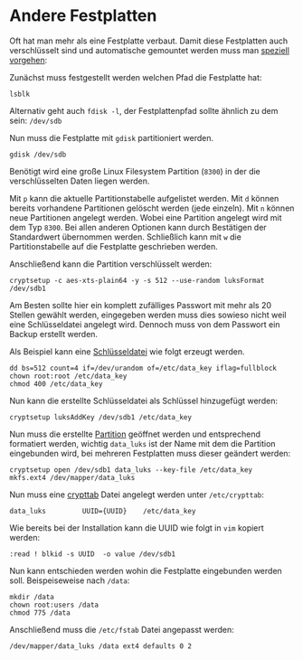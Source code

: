 # Andere Festplatten

Oft hat man mehr als eine Festplatte verbaut. Damit diese Festplatten auch verschlüsselt sind und automatische gemountet werden muss man [speziell vorgehen](https://wiki.archlinux.org/index.php/Dm-crypt/Encrypting_a_non-root_file_system):

Zunächst muss festgestellt werden welchen Pfad die Festplatte hat: 

    lsblk

Alternativ geht auch `fdisk -l`, der Festplattenpfad sollte ähnlich zu dem sein: `/dev/sdb`

Nun muss die Festplatte mit `gdisk` partitioniert werden.


    gdisk /dev/sdb

Benötigt wird eine große Linux Filesystem Partition (`8300`) in der die verschlüsselten Daten liegen werden.

Mit `p` kann die aktuelle Partitionstabelle aufgelistet werden. Mit `d` können bereits vorhandene Partitionen gelöscht werden (jede einzeln). Mit `n` können neue Partitionen angelegt werden. Wobei eine Partition angelegt wird mit dem Typ `8300`. Bei allen anderen Optionen kann durch Bestätigen der Standardwert übernommen werden. Schließlich kann mit `w` die Partitionstabelle auf die Festplatte geschrieben werden. 


Anschließend kann die Partition verschlüsselt werden: 

    cryptsetup -c aes-xts-plain64 -y -s 512 --use-random luksFormat /dev/sdb1

Am Besten sollte hier ein komplett zufälliges Passwort mit mehr als 20 Stellen gewählt werden, eingegeben werden muss dies sowieso nicht weil eine Schlüsseldatei angelegt wird. Dennoch muss von dem Passwort ein Backup erstellt werden.

Als Beispiel kann eine [Schlüsseldatei](https://wiki.archlinux.org/index.php/Dm-crypt/Device_encryption#Encryption_options_for_LUKS_mode) wie folgt erzeugt werden.

    dd bs=512 count=4 if=/dev/urandom of=/etc/data_key iflag=fullblock
    chown root:root /etc/data_key
    chmod 400 /etc/data_key

Nun kann die erstellte Schlüsseldatei als Schlüssel hinzugefügt werden:

    cryptsetup luksAddKey /dev/sdb1 /etc/data_key


Nun muss die erstellte [Partition](https://wiki.archlinux.org/index.php/Dm-crypt/Encrypting_a_non-root_file_system) geöffnet werden und entsprechend formatiert werden, wichtig `data_luks` ist der Name mit dem die Partition eingebunden wird, bei mehreren Festplatten muss dieser geändert werden:

    cryptsetup open /dev/sdb1 data_luks --key-file /etc/data_key
    mkfs.ext4 /dev/mapper/data_luks


Nun muss eine [crypttab](https://wiki.archlinux.org/index.php/Dm-crypt/System_configuration#crypttab) Datei angelegt werden unter `/etc/crypttab`:

    data_luks         UUID={UUID}    /etc/data_key

Wie bereits bei der Installation kann die UUID wie folgt in `vim` kopiert werden:
    
    :read ! blkid -s UUID  -o value /dev/sdb1 

Nun kann entschieden werden wohin die Festplatte eingebunden werden soll. Beispeiseweise nach `/data`:

    mkdir /data
    chown root:users /data
    chmod 775 /data

Anschließend muss die `/etc/fstab` Datei angepasst werden:

    /dev/mapper/data_luks /data ext4 defaults 0 2




 
